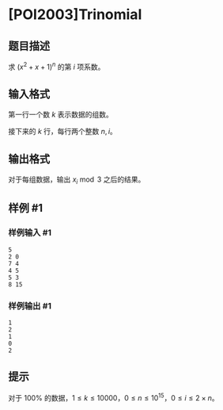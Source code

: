 # [POI2003]Trinomial

## 题目描述

求 $(x^2+x+1)^n$ 的第 $i$ 项系数。

## 输入格式

第一行一个数 $k$ 表示数据的组数。

接下来的 $k$ 行，每行两个整数 $n,i$。



## 输出格式

对于每组数据，输出 $x_i \bmod 3$ 之后的结果。


## 样例 #1

### 样例输入 #1
```
5
2 0
7 4
4 5
5 3
8 15
```

### 样例输出 #1

```
1
2
1
0
2
```

## 提示

对于 $100\%$ 的数据，$1 \le k \le 10000$，$0\le n\le 10^{15}$，$0\le i\le 2\times n$。
